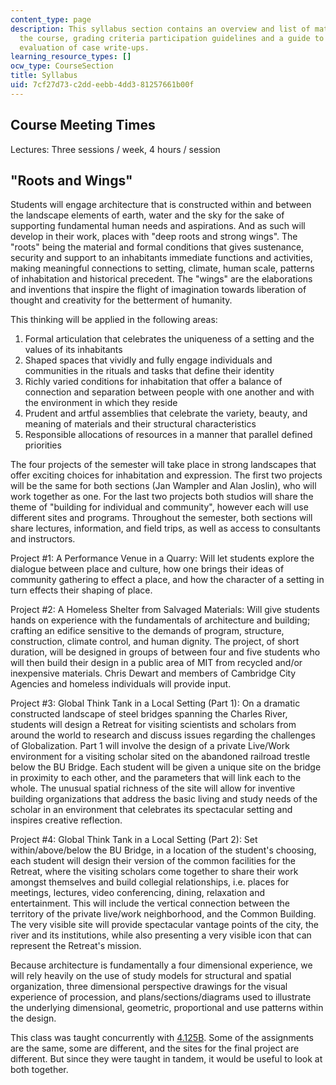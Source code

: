 ```yaml
---
content_type: page
description: This syllabus section contains an overview and list of materials for
  the course, grading criteria participation guidelines and a guide to the instructor's
  evaluation of case write-ups.
learning_resource_types: []
ocw_type: CourseSection
title: Syllabus
uid: 7cf27d73-c2dd-eebb-4dd3-81257661b00f
---
```


Course Meeting Times
--------------------

Lectures: Three sessions / week, 4 hours / session

"Roots and Wings"
-----------------

Students will engage architecture that is constructed within and between the landscape elements of earth, water and the sky for the sake of supporting fundamental human needs and aspirations. And as such will develop in their work, places with "deep roots and strong wings". The "roots" being the material and formal conditions that gives sustenance, security and support to an inhabitants immediate functions and activities, making meaningful connections to setting, climate, human scale, patterns of inhabitation and historical precedent. The "wings" are the elaborations and inventions that inspire the flight of imagination towards liberation of thought and creativity for the betterment of humanity.

This thinking will be applied in the following areas:

1.  Formal articulation that celebrates the uniqueness of a setting and the values of its inhabitants
2.  Shaped spaces that vividly and fully engage individuals and communities in the rituals and tasks that define their identity
3.  Richly varied conditions for inhabitation that offer a balance of connection and separation between people with one another and with the environment in which they reside
4.  Prudent and artful assemblies that celebrate the variety, beauty, and meaning of materials and their structural characteristics
5.  Responsible allocations of resources in a manner that parallel defined priorities

The four projects of the semester will take place in strong landscapes that offer exciting choices for inhabitation and expression. The first two projects will be the same for both sections (Jan Wampler and Alan Joslin), who will work together as one. For the last two projects both studios will share the theme of "building for individual and community", however each will use different sites and programs. Throughout the semester, both sections will share lectures, information, and field trips, as well as access to consultants and instructors.

Project #1: A Performance Venue in a Quarry: Will let students explore the dialogue between place and culture, how one brings their ideas of community gathering to effect a place, and how the character of a setting in turn effects their shaping of place.

Project #2: A Homeless Shelter from Salvaged Materials: Will give students hands on experience with the fundamentals of architecture and building; crafting an edifice sensitive to the demands of program, structure, construction, climate control, and human dignity. The project, of short duration, will be designed in groups of between four and five students who will then build their design in a public area of MIT from recycled and/or inexpensive materials. Chris Dewart and members of Cambridge City Agencies and homeless individuals will provide input.

Project #3: Global Think Tank in a Local Setting (Part 1): On a dramatic constructed landscape of steel bridges spanning the Charles River, students will design a Retreat for visiting scientists and scholars from around the world to research and discuss issues regarding the challenges of Globalization. Part 1 will involve the design of a private Live/Work environment for a visiting scholar sited on the abandoned railroad trestle below the BU Bridge. Each student will be given a unique site on the bridge in proximity to each other, and the parameters that will link each to the whole. The unusual spatial richness of the site will allow for inventive building organizations that address the basic living and study needs of the scholar in an environment that celebrates its spectacular setting and inspires creative reflection.

Project #4: Global Think Tank in a Local Setting (Part 2): Set within/above/below the BU Bridge, in a location of the student's choosing, each student will design their version of the common facilities for the Retreat, where the visiting scholars come together to share their work amongst themselves and build collegial relationships, i.e. places for meetings, lectures, video conferencing, dining, relaxation and entertainment. This will include the vertical connection between the territory of the private live/work neighborhood, and the Common Building. The very visible site will provide spectacular vantage points of the city, the river and its institutions, while also presenting a very visible icon that can represent the Retreat's mission.

Because architecture is fundamentally a four dimensional experience, we will rely heavily on the use of study models for structural and spatial organization, three dimensional perspective drawings for the visual experience of procession, and plans/sections/diagrams used to illustrate the underlying dimensional, geometric, proportional and use patterns within the design.

This class was taught concurrently with [4.125B](/courses/4-125b-architecture-studio-building-in-landscapes-fall-2005). Some of the assignments are the same, some are different, and the sites for the final project are different. But since they were taught in tandem, it would be useful to look at both together.